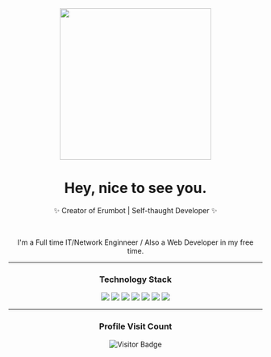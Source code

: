 <div align='center'>
  <img src="https://capsule-render.vercel.app/api?type=waving&height=200&text=Autrix%20Git&fontAlign=75&fontAlignY=40&color=gradient" height="300"/>
  <h1>Hey, nice to see you.</h1>
  <p></p>
  
  <!--
  [![Twitter Follow](https://img.shields.io/twitter/follow/palashv2?style=social)](https://twitter.com/intent/follow?screen_name=palashv2)
  [![YouTube Channel Subscribers](https://img.shields.io/youtube/channel/subscribers/UCnnhIfN-A4JPs2ogiN59MRA?style=social)](https://www.youtube.com/channel/UCnnhIfN-A4JPs2ogiN59MRA?sub_confirmation=1)
  [![YouTube Channel Views](https://img.shields.io/youtube/channel/views/UCnnhIfN-A4JPs2ogiN59MRA?style=social)](https://www.youtube.com/channel/UCnnhIfN-A4JPs2ogiN59MRA?sub_confirmation=1)
  ![GitHub followers](https://img.shields.io/github/followers/palashmon?style=social)
  -->
  
  <p>✨ Creator of Erumbot | Self-thaught Developer ✨</p>
  <br>
  <p>I'm a Full time IT/Network Enginneer / Also a Web Developer in my free time.</p>
  
---

  ### Technology Stack
  <div align='center'>
    <span>
      <img src="https://img.shields.io/badge/Python-1572B6?style=flat-square&logo=Python&logoColor=white"/>
      <img src="https://img.shields.io/badge/HTML5-E34F26?style=flat-square&logo=HTML5&logoColor=white"/><span>
      <img src="https://img.shields.io/badge/CSS3-1572B6?style=flat-square&logo=CSS3&logoColor=white"/>
      <img src="https://img.shields.io/badge/Sass-CC6699?style=flat-square&logo=Sass&logoColor=white"/>
      <img src="https://img.shields.io/badge/JavaScript-F7DF1E?style=flat-square&logo=JavaScript&logoColor=white"/>
      <img src="https://img.shields.io/badge/MySQL-61DAFB?style=flat-square&logo=MySQL&logoColor=white"/>
      <img src="https://img.shields.io/badge/Mongodb-61DAFB?style=flat-square&logo=mongodb&logoColor=white"/>
    <p></p>  
  </div>
  
---      
      
  ### Profile Visit Count   
  ![Visitor Badge](https://visitor-badge.laobi.icu/badge?page_id=autrix.autrix)
  <br> 
</div> 

<!---
Autrix/Autrix is a ✨ special ✨ repository because its `README.md` (this file) appears on your GitHub profile.
You can click the Preview link to take a look at your changes.
--->
